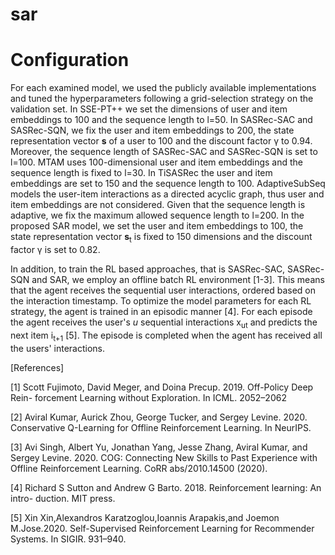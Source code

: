 # sar

# Configuration

For each examined model, we used the publicly available implementations and tuned the hyperparameters following a grid-selection strategy on the validation set. In SSE-PT++ we set the dimensions of user and item embeddings to 100 and the sequence length to l=50. In SASRec-SAC and SASRec-SQN, we fix the user and item embeddings to 200, the state representation vector **s** of a user to 100 and the discount factor γ to 0.94. Moreover, the sequence length of SASRec-SAC and SASRec-SQN is set to l=100. MTAM uses 100-dimensional user and item embeddings and the sequence length is fixed to l=30. In TiSASRec the user and item embeddings are set to 150 and the sequence length to 100. AdaptiveSubSeq models the user-item interactions as a directed acyclic graph, thus user and item embeddings are not considered. Given that the sequence length is adaptive, we fix the maximum allowed sequence length to l=200. In the proposed SAR model, we set the user and item embeddings to 100, the state representation vector **s**<sub>t</sub> is fixed to 150 dimensions and the discount factor γ is set to 0.82. 


In addition, to train the RL based approaches, that is SASRec-SAC, SASRec-SQN and SAR, we employ an offline batch RL environment [1-3]. This means that the agent receives the sequential user interactions, ordered based on the interaction timestamp. To optimize the model parameters for each RL strategy, the agent is trained in an episodic manner [4]. For each episode the agent receives the user's $u$ sequential interactions x<sub>ut</sub> and predicts the next item i<sub>t+1</sub> [5]. The episode is completed when the agent has received all the users' interactions.


[References]

[1] Scott Fujimoto, David Meger, and Doina Precup. 2019. Off-Policy Deep Rein- forcement Learning without Exploration. In ICML. 2052–2062

[2] Aviral Kumar, Aurick Zhou, George Tucker, and Sergey Levine. 2020. Conservative Q-Learning for Offline Reinforcement Learning. In NeurIPS.

[3] Avi Singh, Albert Yu, Jonathan Yang, Jesse Zhang, Aviral Kumar, and Sergey Levine. 2020. COG: Connecting New Skills to Past Experience with Offline Reinforcement Learning. CoRR abs/2010.14500 (2020).

[4] Richard S Sutton and Andrew G Barto. 2018. Reinforcement learning: An intro- duction. MIT press.

[5] Xin Xin,Alexandros Karatzoglou,Ioannis Arapakis,and Joemon M.Jose.2020. Self-Supervised Reinforcement Learning for Recommender Systems. In SIGIR. 931–940.
